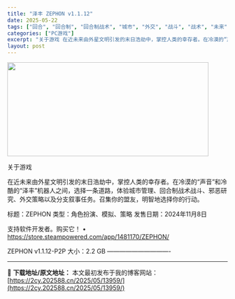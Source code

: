 ```yaml
---
title: "泽丰 ZEPHON v1.1.12"
date: 2025-05-22
tags: ["回合", "回合制", "回合制战术", "城市", "外交", "战斗", "战术", "未来", "末日", "机器人"]
categories: ["PC游戏"]
excerpt: "关于游戏 在近未来由外星文明引发的末日浩劫中，掌控人类的幸存者。在冷漠的“声音”和冷酷的“泽丰”机器人之间，选择一条道路，体验城市管理、回合制战术战斗、邪恶研究、外交策略以及分支叙事任务。召集你的盟友，明智地选择你的行动。 标题：ZEPHON 类型：角色扮演、模拟、策略 发售日期：2024年11月8&hellip;"
layout: post
---
```


<img src="https://2cy.202588.cn/wp-content/uploads/2025/05/2025052207153834.webp" alt="" width="460" height="215" class="aligncenter size-full wp-image-13909" />

关于游戏

在近未来由外星文明引发的末日浩劫中，掌控人类的幸存者。在冷漠的“声音”和冷酷的“泽丰”机器人之间，选择一条道路，体验城市管理、回合制战术战斗、邪恶研究、外交策略以及分支叙事任务。召集你的盟友，明智地选择你的行动。

标题：ZEPHON
类型：角色扮演、模拟、策略
发售日期：2024年11月8日

支持软件开发者。购买它！
• https://store.steampowered.com/app/1481170/ZEPHON/

ZEPHON v1.1.12-P2P
大小：2.2 GB
——————————- 

---
📖 **下载地址/原文地址：** 本文最初发布于我的博客网站：[https://2cy.202588.cn/2025/05/13959/](https://2cy.202588.cn/2025/05/13959/)
